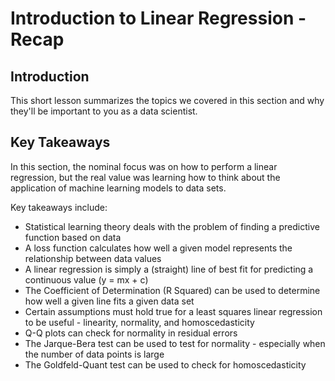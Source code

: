 
# Introduction to Linear Regression - Recap

## Introduction

This short lesson summarizes the topics we covered in this section and why they'll be important to you as a data scientist.

## Key Takeaways

In this section, the nominal focus was on how to perform a linear regression, but the real value was learning how to think about the application of machine learning models to data sets. 

Key takeaways include:

- Statistical learning theory deals with the problem of finding a predictive function based on data
- A loss function calculates how well a given model represents the relationship between data values
- A linear regression is simply a (straight) line of best fit for predicting a continuous value (y = mx + c)
- The Coefficient of Determination (R Squared) can be used to determine how well a given line fits a given data set
- Certain assumptions must hold true for a least squares linear regression to be useful - linearity, normality, and homoscedasticity
- Q-Q plots can check for normality in residual errors
- The Jarque-Bera test can be used to test for normality - especially when the number of data points is large
- The Goldfeld-Quant test can be used to check for homoscedasticity

